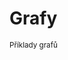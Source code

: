 # Grafy
<sup>Příklady grafů</sup>


<bdl-fmi id="id4" src="BurkhoffFMI.js" 
         fminame="Cardiovascular_Model_Burkhoff_HemodynamicsBurkhoff_0shallow"
         tolerance="0.000001" starttime="0" guid="{b5629132-3ba6-4153-87c2-f3ff108e1920}"
         valuereferences="33554435,637534265,637534241,637534290,16777312,637534466,637534294,637534268"
         valuelabels="Left Ventricle Volume,Pressure in Left Ventricle,Pressure in Aorta, Pressure in Left Atria, Heart Rate, LA elastance,MV open, AOV open"
         inputs="id1,16777312,1,60"
         controlid="id5"
         showcontrols="false"></bdl-fmi>

<bdl-range id="id1" min="40" max="180" step="1" default="60" title="Srdeční tep:"></bdl-range>
<div class="w3-row">
<div class="w3-col s12 l6">
<bdl-chartjs-xy id="id10" fromid="id4" labels="Pressure in Left Ventricle, Left Ventricle Volume" initialdata=";;0,0.00015;0,28000;0,0.00015;0,1400" refindex="0" refvalues="2"></bdl-chartjs-xy>
</div>
<div class="w3-col s12 l6">
 <bdl-chartjs-time   id="id11" fromid="id4"  labels="Pressure in Aorta,Pressure in Left Ventricle, Left Ventricle Volume" refindex="1"  refvalues="3" verticalline="true" sectionid="id5" maxdata="128"></bdl-chartjs-time>
 </div>
 <div class="w3-col s12 l6"> 
<bdl-chartjs-time id="id12" fromid="id4" labels="LA elastance" refindex="5" refvalues="1"></bdl-chartjs-time>
</div>
 <div class="w3-col s12 l6"> 
<bdl-chartjs-time   id="id13" fromid="id4"  labels="Pressure in Aorta,Pressure in Left Ventricle, Left Ventricle Volume" refindex="1"  refvalues="3" verticalline="true"></bdl-chartjs-time>
</div>
<div class="w3-col s12 l3">
 <bdl-animate-gif fromid="id5" src="doc/heart.gif"></bdl-animate-gif>
</div>
<div class="w3-col s12 l3">
<bdl-animate-control 
id="id5" 
fromid="id4" 
speedfactor="20" 
segments="3;5;14;17;29" 
segmentlabels="4b plnění atriální systola;1 systola komor - isovolumická kontrakce;2 systola komor - ejekce;3 isovolumická relaxace;4a plnění" 
segmentcond="6,eq,0;7,eq,1;7,eq,0;6,eq,1;5,gt,100000" 
simsegments="14;24;35;52;76"></bdl-animate-control>
</div>
</div>

